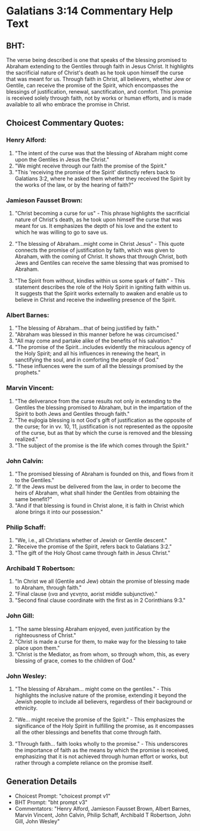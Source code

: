 # Galatians 3:14 Commentary Help Text

## BHT:
The verse being described is one that speaks of the blessing promised to Abraham extending to the Gentiles through faith in Jesus Christ. It highlights the sacrificial nature of Christ's death as he took upon himself the curse that was meant for us. Through faith in Christ, all believers, whether Jew or Gentile, can receive the promise of the Spirit, which encompasses the blessings of justification, renewal, sanctification, and comfort. This promise is received solely through faith, not by works or human efforts, and is made available to all who embrace the promise in Christ.

## Choicest Commentary Quotes:
### Henry Alford:
1. "The intent of the curse was that the blessing of Abraham might come upon the Gentiles in Jesus the Christ."
2. "We might receive through our faith the promise of the Spirit."
3. "This 'receiving the promise of the Spirit' distinctly refers back to Galatians 3:2, where he asked them whether they received the Spirit by the works of the law, or by the hearing of faith?"

### Jamieson Fausset Brown:
1. "Christ becoming a curse for us" - This phrase highlights the sacrificial nature of Christ's death, as he took upon himself the curse that was meant for us. It emphasizes the depth of his love and the extent to which he was willing to go to save us.

2. "The blessing of Abraham...might come in Christ Jesus" - This quote connects the promise of justification by faith, which was given to Abraham, with the coming of Christ. It shows that through Christ, both Jews and Gentiles can receive the same blessing that was promised to Abraham.

3. "The Spirit from without, kindles within us some spark of faith" - This statement describes the role of the Holy Spirit in igniting faith within us. It suggests that the Spirit works externally to awaken and enable us to believe in Christ and receive the indwelling presence of the Spirit.

### Albert Barnes:
1. "The blessing of Abraham...that of being justified by faith." 
2. "Abraham was blessed in this manner before he was circumcised."
3. "All may come and partake alike of the benefits of his salvation."
4. "The promise of the Spirit...includes evidently the miraculous agency of the Holy Spirit; and all his influences in renewing the heart, in sanctifying the soul, and in comforting the people of God."
5. "These influences were the sum of all the blessings promised by the prophets."

### Marvin Vincent:
1. "The deliverance from the curse results not only in extending to the Gentiles the blessing promised to Abraham, but in the impartation of the Spirit to both Jews and Gentiles through faith."
2. "The eujlogia blessing is not God's gift of justification as the opposite of the curse; for in vv. 10, 11, justification is not represented as the opposite of the curse, but as that by which the curse is removed and the blessing realized."
3. "The subject of the promise is the life which comes through the Spirit."

### John Calvin:
1. "The promised blessing of Abraham is founded on this, and flows from it to the Gentiles."
2. "If the Jews must be delivered from the law, in order to become the heirs of Abraham, what shall hinder the Gentiles from obtaining the same benefit?"
3. "And if that blessing is found in Christ alone, it is faith in Christ which alone brings it into our possession."

### Philip Schaff:
1. "We, i.e., all Christians whether of Jewish or Gentile descent." 
2. "Receive the promise of the Spirit, refers back to Galatians 3:2." 
3. "The gift of the Holy Ghost came through faith in Jesus Christ."

### Archibald T Robertson:
1. "In Christ we all (Gentile and Jew) obtain the promise of blessing made to Abraham, through faith."
2. "Final clause (ινα and γενητα, aorist middle subjunctive)."
3. "Second final clause coordinate with the first as in 2 Corinthians 9:3."

### John Gill:
1. "The same blessing Abraham enjoyed, even justification by the righteousness of Christ."
2. "Christ is made a curse for them, to make way for the blessing to take place upon them."
3. "Christ is the Mediator, as from whom, so through whom, this, as every blessing of grace, comes to the children of God."

### John Wesley:
1. "The blessing of Abraham... might come on the gentiles." - This highlights the inclusive nature of the promise, extending it beyond the Jewish people to include all believers, regardless of their background or ethnicity.

2. "We... might receive the promise of the Spirit." - This emphasizes the significance of the Holy Spirit in fulfilling the promise, as it encompasses all the other blessings and benefits that come through faith.

3. "Through faith... faith looks wholly to the promise." - This underscores the importance of faith as the means by which the promise is received, emphasizing that it is not achieved through human effort or works, but rather through a complete reliance on the promise itself.


## Generation Details
- Choicest Prompt: "choicest prompt v1"
- BHT Prompt: "bht prompt v3"
- Commentators: "Henry Alford, Jamieson Fausset Brown, Albert Barnes, Marvin Vincent, John Calvin, Philip Schaff, Archibald T Robertson, John Gill, John Wesley"
